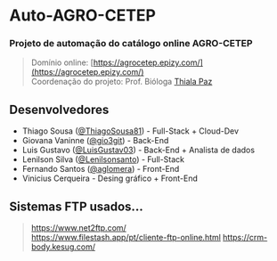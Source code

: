 # Auto-AGRO-CETEP
### Projeto de automação do catálogo online AGRO-CETEP
> Domínio online: [https://agrocetep.epizy.com/](https://agrocetep.epizy.com/) <br>
> Coordenação do projeto: Prof. Bióloga [Thiala Paz](http://lattes.cnpq.br/1147223509676614)
## Desenvolvedores
- Thiago Sousa ([@ThiagoSousa81](https://github.com/thiagosousa81)) - Full-Stack + Cloud-Dev
- Giovana Vaninne ([@gio3git](https://github.com/gio3git)) - Back-End
- Luis Gustavo ([@LuisGustav03](https://github.com/LuisGustav03)) - Back-End + Analista de dados
- Lenilson Silva ([@Lenilsonsanto](https://github.com/Lenilsonsanto)) - Full-Stack
- Fernando Santos ([@aglomera](https://github.com/aglomera)) - Front-End
- Vinicius Cerqueira - Desing gráfico + Front-End
## Sistemas FTP usados...
> https://www.net2ftp.com/ <br>
> https://www.filestash.app/pt/cliente-ftp-online.html
> https://crm-body.kesug.com/
